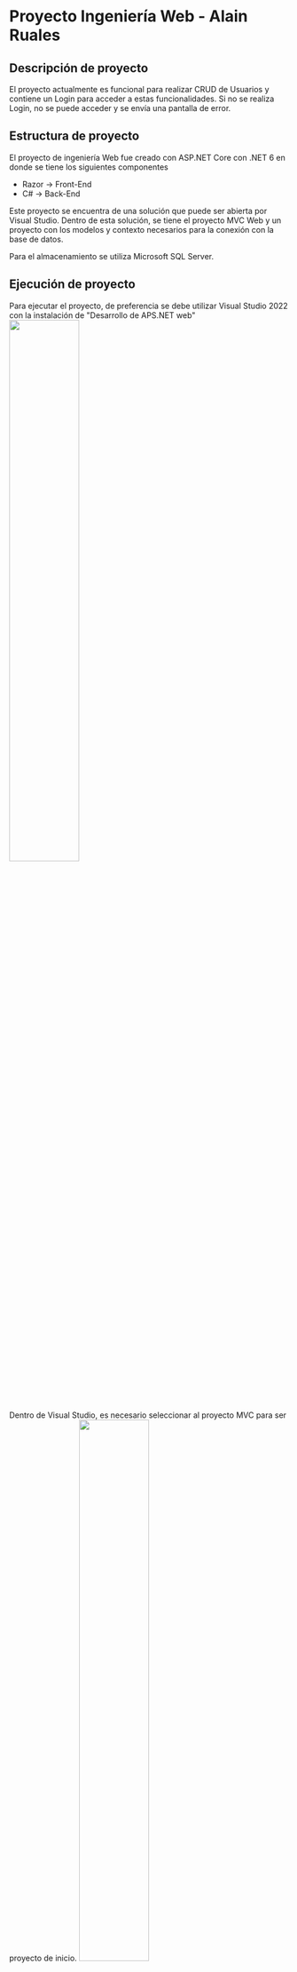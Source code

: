 # Proyecto Ingeniería Web - Alain Ruales

## Descripción de proyecto
El proyecto actualmente es funcional para realizar CRUD de Usuarios y contiene un Login para acceder a estas funcionalidades. Si no se realiza Login, no se puede acceder y se envía una pantalla de error.
## Estructura de proyecto
El proyecto de ingeniería Web fue creado con ASP.NET Core con .NET 6 en donde se tiene los siguientes componentes
- Razor -> Front-End
- C# -> Back-End

Este proyecto se encuentra de una solución que puede ser abierta por Visual Studio. 
Dentro de esta solución, se tiene el proyecto MVC Web y un proyecto con los modelos y contexto necesarios para la conexión con la base de datos.

Para el almacenamiento se utiliza Microsoft SQL Server.

## Ejecución de proyecto
Para ejecutar el proyecto, de preferencia se debe utilizar Visual Studio 2022 con la instalación de "Desarrollo de APS.NET web"
<img src="https://user-images.githubusercontent.com/87552871/194952850-190061f6-fc18-4ae9-8d14-b0b06d1cd211.png" width=50% height=50%>

Dentro de Visual Studio, es necesario seleccionar al proyecto MVC para ser proyecto de inicio. 
<img src="https://user-images.githubusercontent.com/87552871/194955051-d5ee88b0-4854-43d3-ab8d-589af219e1c9.png" width=50% height=50%>

Posteriormtente, se debe ejecutar el proyecto desde la interfaz gráfica.

<img src="https://user-images.githubusercontent.com/87552871/194955067-86715fb8-955a-4cef-a239-bde48400ce74.png" width=50% height=50%>

## Restaurar base de datos
Para restaurar la base de datos en Microft SQL Server es necesario simplemente ejecutar el programa dentro de Visual Studio 2022

